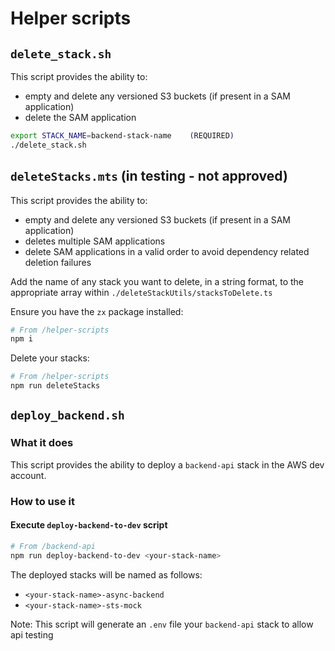 # Helper scripts

## `delete_stack.sh`

This script provides the ability to:

- empty and delete any versioned S3 buckets (if present in a SAM application)
- delete the SAM application

```bash
export STACK_NAME=backend-stack-name    (REQUIRED)
./delete_stack.sh
```

## `deleteStacks.mts` (in testing - not approved)

This script provides the ability to:

- empty and delete any versioned S3 buckets (if present in a SAM application)
- deletes multiple SAM applications
- delete SAM applications in a valid order to avoid dependency related deletion failures

Add the name of any stack you want to delete, in a string format, to the appropriate array within `./deleteStackUtils/stacksToDelete.ts`

Ensure you have the `zx` package installed:

```bash
# From /helper-scripts
npm i
```

Delete your stacks:

```bash
# From /helper-scripts
npm run deleteStacks
```

## `deploy_backend.sh`

### What it does

This script provides the ability to deploy a `backend-api` stack in the AWS dev account.

### How to use it

#### Execute `deploy-backend-to-dev` script

```bash
# From /backend-api
npm run deploy-backend-to-dev <your-stack-name>
```

The deployed stacks will be named as follows:

- `<your-stack-name>-async-backend`
- `<your-stack-name>-sts-mock`

Note: This script will generate an `.env` file your `backend-api` stack to allow api testing
